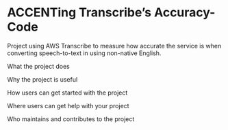 # ACCENTing Transcribe’s Accuracy-Code
Project using AWS Transcribe to measure how accurate the service is when converting speech-to-text in using non-native English.


What the project does

Why the project is useful


How users can get started with the project


Where users can get help with your project


Who maintains and contributes to the project
